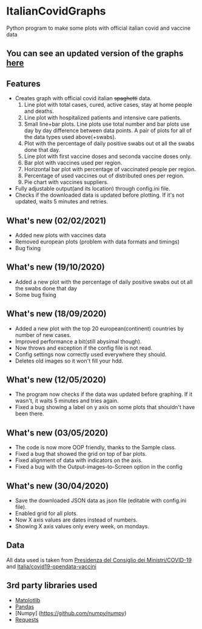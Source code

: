 # ItalianCovidGraphs
Python program to make some plots with official italian covid and vaccine data
## You can see an updated version of the graphs [here](https://covid.fratorgano.me) 
## Features 
* Creates graph with official covid italian ~~spaghetti~~ data. 
  1. Line plot with total cases, cured, active cases, stay at home people and deaths.
  2. Line plot with hospitalized patients and  intensive care patients.
  3. Small line+bar plots. Line plots use total number and bar plots use day by day difference between data points. A pair of plots for all of the data types used above(+swabs).
  4. Plot with the percentage of daily positive swabs out ot all the swabs done that day.
  5. Line plot with first vaccine doses and seconda vaccine doses only.
  6. Bar plot with vaccines used per region.
  7. Horizontal bar plot with percentage of vaccinated people per region.
  8. Percentage of used vaccines out of distributed ones per region.
  9. Pie chart with vaccines suppliers.
* Fully adjustable output(and its location) through config.ini file.
* Checks if the downloaded data is updated before plotting. If it's not updated, waits 5 minutes and retries.

## What's new (02/02/2021)
* Added new plots with vaccines data
* Removed european plots (problem with data formats and timings)
* Bug fixing

## What's new (19/10/2020)
* Added a new plot with the percentage of daily positive swabs out ot all the swabs done that day
* Some bug fixing

## What's new (18/09/2020)
* Added a new plot with the top 20 european(continent) countries by number of new cases. 
* Improved performance a bit(still abysimal though).
* Now throws and exception if the config file is not read.
* Config settings now correctly used everywhere they should.
* Deletes old images so it won't fill your hdd.

## What's new (12/05/2020)
* The program now checks if the data was updated before graphing. If it wasn't, it waits 5 minutes and tries again.
* Fixed a bug showing a label on y axis on some plots that shouldn't have been there. 

## What's new (03/05/2020)
* The code is now more OOP friendly, thanks to the Sample class.
* Fixed a bug that showed the grid on top of bar plots.
* Fixed alignment of data with indicators on the axis. 
* Fixed a bug with the Output-images-to-Screen option in the config

## What's new (30/04/2020)
* Save the downloaded JSON data as json file (editable with config.ini file).
* Enabled grid for all plots.
* Now X axis values are dates instead of numbers. 
* Showing X axis values only every week, on mondays.

## Data
All data used is taken from [Presidenza del Consiglio dei Ministri/COVID-19](https://github.com/pcm-dpc/COVID-19) and [Italia/covid19-opendata-vaccini](https://github.com/italia/covid19-opendata-vaccini)

## 3rd party libraries used
* [Matplotlib](https://github.com/matplotlib/matplotlib)
* [Pandas](https://github.com/pandas-dev/pandas)
* [Numpy] (https://github.com/numpy/numpy)
* [Requests](https://github.com/psf/requests)


